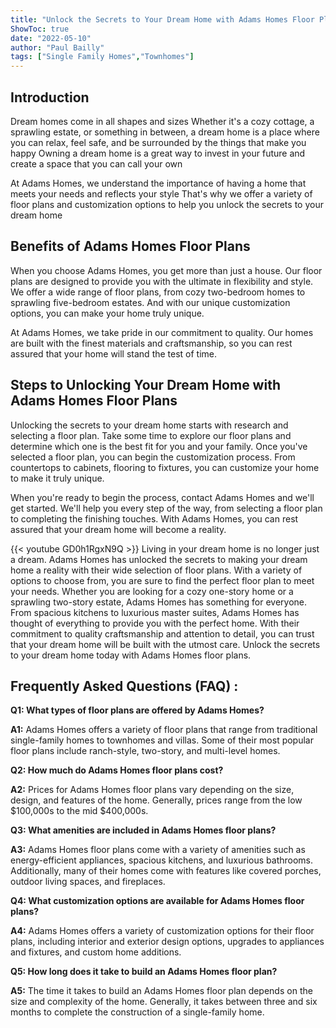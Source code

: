 ```yaml
---
title: "Unlock the Secrets to Your Dream Home with Adams Homes Floor Plans!"
ShowToc: true 
date: "2022-05-10"
author: "Paul Bailly" 
tags: ["Single Family Homes","Townhomes"]
---
```

## Introduction 

Dream homes come in all shapes and sizes Whether it's a cozy cottage, a sprawling estate, or something in between, a dream home is a place where you can relax, feel safe, and be surrounded by the things that make you happy Owning a dream home is a great way to invest in your future and create a space that you can call your own 

At Adams Homes, we understand the importance of having a home that meets your needs and reflects your style That's why we offer a variety of floor plans and customization options to help you unlock the secrets to your dream home 

## Benefits of Adams Homes Floor Plans

When you choose Adams Homes, you get more than just a house. Our floor plans are designed to provide you with the ultimate in flexibility and style. We offer a wide range of floor plans, from cozy two-bedroom homes to sprawling five-bedroom estates. And with our unique customization options, you can make your home truly unique. 

At Adams Homes, we take pride in our commitment to quality. Our homes are built with the finest materials and craftsmanship, so you can rest assured that your home will stand the test of time. 

## Steps to Unlocking Your Dream Home with Adams Homes Floor Plans

Unlocking the secrets to your dream home starts with research and selecting a floor plan. Take some time to explore our floor plans and determine which one is the best fit for you and your family. Once you've selected a floor plan, you can begin the customization process. From countertops to cabinets, flooring to fixtures, you can customize your home to make it truly unique. 

When you're ready to begin the process, contact Adams Homes and we'll get started. We'll help you every step of the way, from selecting a floor plan to completing the finishing touches. With Adams Homes, you can rest assured that your dream home will become a reality.

{{< youtube GD0h1RgxN9Q >}} 
Living in your dream home is no longer just a dream. Adams Homes has unlocked the secrets to making your dream home a reality with their wide selection of floor plans. With a variety of options to choose from, you are sure to find the perfect floor plan to meet your needs. Whether you are looking for a cozy one-story home or a sprawling two-story estate, Adams Homes has something for everyone. From spacious kitchens to luxurious master suites, Adams Homes has thought of everything to provide you with the perfect home. With their commitment to quality craftsmanship and attention to detail, you can trust that your dream home will be built with the utmost care. Unlock the secrets to your dream home today with Adams Homes floor plans.

## Frequently Asked Questions (FAQ) :
**Q1: What types of floor plans are offered by Adams Homes?**

**A1:** Adams Homes offers a variety of floor plans that range from traditional single-family homes to townhomes and villas. Some of their most popular floor plans include ranch-style, two-story, and multi-level homes.

**Q2: How much do Adams Homes floor plans cost?**

**A2:** Prices for Adams Homes floor plans vary depending on the size, design, and features of the home. Generally, prices range from the low $100,000s to the mid $400,000s. 

**Q3: What amenities are included in Adams Homes floor plans?**

**A3:** Adams Homes floor plans come with a variety of amenities such as energy-efficient appliances, spacious kitchens, and luxurious bathrooms. Additionally, many of their homes come with features like covered porches, outdoor living spaces, and fireplaces. 

**Q4: What customization options are available for Adams Homes floor plans?**

**A4:** Adams Homes offers a variety of customization options for their floor plans, including interior and exterior design options, upgrades to appliances and fixtures, and custom home additions. 

**Q5: How long does it take to build an Adams Homes floor plan?**

**A5:** The time it takes to build an Adams Homes floor plan depends on the size and complexity of the home. Generally, it takes between three and six months to complete the construction of a single-family home.



